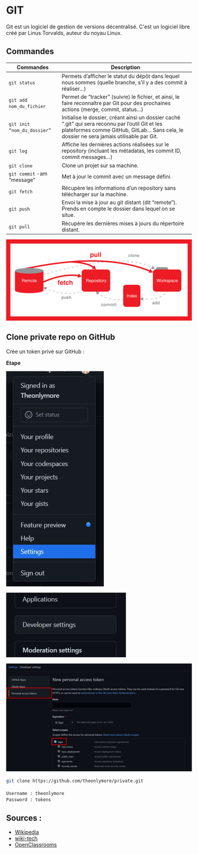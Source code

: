 # GIT

Git est un logiciel de gestion de versions décentralisé. C'est un logiciel libre créé par Linus Torvalds, auteur du noyau Linux.

## Commandes

| Commandes | Description |
| ----------| ------------| 
|`git status` | Permets d’afficher le statut du dépôt dans lequel nous sommes (quelle branche, s’il y a des commit à réaliser…)|
|`git add nom_du_fichier`	| Permet de “tracker” (suivre) le fichier, et ainsi, le faire reconnaître par Git pour des prochaines actions (merge, commit, status…) |
| `git init “nom_du_dossier”`	| Initialise le dossier, créant ainsi un dossier caché “.git" qui sera reconnu par l’outil Git et les plateformes comme GitHub, GitLab… Sans cela, le dossier ne sera jamais utilisable par Git. |
|`git log`|Affiche les dernières actions réalisées sur le repository (incluant les métadatas, les commit ID, commit messages…)|
|`git clone`| Clone un projet sur sa machine.|
|`git commit` -am “message”| Met à jour le commit avec un message défini.|
|`git fetch`| Récupère les informations d’un repository sans télécharger sur la machine.|
|`git push`| Envoi la mise à jour au git distant (dit “remote”). Prends en compte le dossier dans lequel on se situe.|
|`git pull`| Récupère les dernières mises à jours du répertoire distant.|

![Git pull vs fetch vs commit](images/gitDef.png)
## Clone private repo on GitHub

Crée un token privé sur GitHub :

**Etape**

![Github Settins](images/gitGithubSettings.jpg)

![Githib dev settings](images/gitGithubDevSettings.jpg)

![Github tokens](images/gitGithubMakeTokens.jpg)

```bash
git clone https://github.com/theonlymore/private.git

Username : theonlymore
Password : tokens
```

## Sources : 

- [Wikipedia](https://fr.wikipedia.org/wiki/Git)
- [wiki-tech](https://wiki-tech.io/fr/Linux/D%C3%A9butant/Commandes)
- [OpenClassrooms](https://openclassrooms.com/fr/courses/5641721-utilisez-git-et-github-pour-vos-projets-de-developpement/)